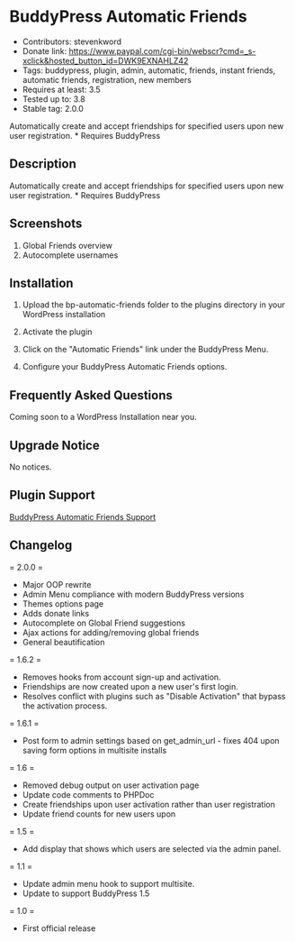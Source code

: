 BuddyPress Automatic Friends
============================
* Contributors: stevenkword
* Donate link: https://www.paypal.com/cgi-bin/webscr?cmd=_s-xclick&hosted_button_id=DWK9EXNAHLZ42
* Tags: buddypress, plugin, admin, automatic, friends, instant friends, automatic friends, registration, new members
* Requires at least: 3.5
* Tested up to: 3.8
* Stable tag: 2.0.0

Automatically create and accept friendships for specified users upon new user registration. * Requires BuddyPress

## Description ##

Automatically create and accept friendships for specified users upon new user registration. * Requires BuddyPress

## Screenshots ##

1. Global Friends overview
2. Autocomplete usernames


## Installation ##

1. Upload the bp-automatic-friends folder to the plugins directory in your WordPress installation

2. Activate the plugin

3. Click on the "Automatic Friends" link under the BuddyPress Menu.

4. Configure your BuddyPress Automatic Friends options.


## Frequently Asked Questions ##

Coming soon to a WordPress Installation near you.


## Upgrade Notice ##

No notices.


## Plugin Support ##

[BuddyPress Automatic Friends Support](http://www.stevenword.com/plugins/bp-automatic-friends/ "BuddyPress Automatic Friends Support")


## Changelog ##

= 2.0.0 =

* Major OOP rewrite
* Admin Menu compliance with modern BuddyPress versions
* Themes options page
* Adds donate links
* Autocomplete on Global Friend suggestions
* Ajax actions for adding/removing global friends
* General beautification

= 1.6.2 =

* Removes hooks from account sign-up and activation.
* Friendships are now created upon a new user's first login.
* Resolves conflict with plugins such as "Disable Activation" that bypass the activation process.

= 1.6.1 =

* Post form to admin settings based on get_admin_url - fixes 404 upon saving form options in multisite installs

= 1.6 =

* Removed debug output on user activation page
* Update code comments to PHPDoc
* Create friendships upon user activation rather than user registration
* Update friend counts for new users upon

= 1.5 =

* Add display that shows which users are selected via the admin panel.

= 1.1 =

* Update admin menu hook to support multisite.
* Update to support BuddyPress 1.5

= 1.0 =

* First official release
